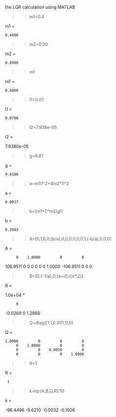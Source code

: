 the LQR calculation using MATLAB

>> m1=0.4

m1 =

    0.4000

>> m2=0.09

m2 =

    0.0900

>> m1

m1 =

    0.4000

>> l1=0.07

l1 =

    0.0700

>> i2=7.938e-05

i2 =

   7.9380e-05

>> g=9.81

g =

    9.8100
 
>> a=m1*l1^2+4*m2*l1^2

a =

    0.0037

>> b=(m1+2*m2)*g*l1

b =

    0.3983

>> A=[0,1,0,0;(b/a),0,0,0;0,0,0,1;(-b/a),0,0,0]

A =

         0    1.0000         0         0
  106.9511         0         0         0
         0         0         0    1.0000
 -106.9511         0         0         0

>> B=[0;(-1/a);0;(a+i2)/(a*i2)]

B =

   1.0e+04 *

         0
   -0.0269
         0
    1.2866

>> Q=diag([1,1,0.001,1],0)

Q =

    1.0000         0         0         0
         0    1.0000         0         0
         0         0    0.0010         0
         0         0         0    1.0000

>> R=1

R =

     1


>> k=lqr(A,B,Q,R)/10

k =

  -98.4496   -9.6210   -0.0032   -0.1006

>> 
